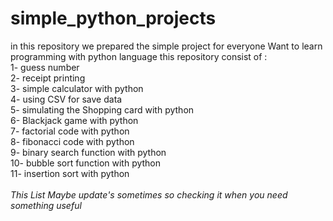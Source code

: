 # simple_python_projects<br>
in this repository we prepared the simple project for everyone Want to learn programming with python language
this repository consist of :<br>
1- guess number <br>
2- receipt printing <br>
3- simple calculator with python<br>
4- using CSV for save data<br>
5- simulating the Shopping card with python<br>
6- Blackjack game with python<br>
7- factorial code with python <br>
8- fibonacci code with python<br>
9- binary search function with python<br>
10- bubble sort function with python<br>
11- insertion sort with python<br>
 <br>
*This List Maybe update's sometimes so checking it when you need something useful*<br>
